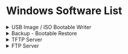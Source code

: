 # Windows Software List
<details>
  <summary>USB Image / ISO Bootable Writer</summary>
  
* Rufus - https://sourceforge.net/projects/rufus.mirror/
* Etcher - https://www.balena.io/etcher/
* imageUSB - https://www.osforensics.com/tools/write-usb-images.html
</details>

<details>
  <summary>Backup - Bootable Restore</summary>
  
* Veeam - https://www.veeam.com/windows-endpoint-server-backup-free.html
</details>

<details>
  <summary>TFTP Server</summary>
  
* TFTP Server - https://www.solarwinds.com/free-tools/free-tftp-server
* Tftpd64 - http://tftpd32.jounin.net/
</details>

<details>
  <summary>FTP Server</summary>
  
* FileZilla - https://filezilla-project.org/
</details>
